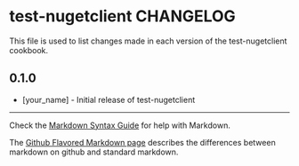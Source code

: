 # test-nugetclient CHANGELOG

This file is used to list changes made in each version of the test-nugetclient cookbook.

## 0.1.0
- [your_name] - Initial release of test-nugetclient

- - -
Check the [Markdown Syntax Guide](http://daringfireball.net/projects/markdown/syntax) for help with Markdown.

The [Github Flavored Markdown page](http://github.github.com/github-flavored-markdown/) describes the differences between markdown on github and standard markdown.
